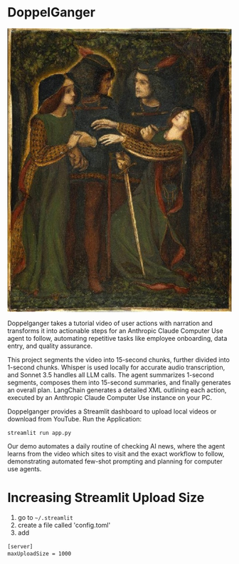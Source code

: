 # DoppelGanger

![Dante Gabriel Rossetti, How they met themselves (1864)](Figure_Dante.jpg)

Doppelganger takes a tutorial video of user actions with narration and transforms it into actionable steps for an Anthropic Claude Computer Use agent to follow, automating repetitive tasks like employee onboarding, data entry, and quality assurance.

This project segments the video into 15-second chunks, further divided into 1-second chunks. Whisper is used locally for accurate audio transcription, and Sonnet 3.5 handles all LLM calls. The agent summarizes 1-second segments, composes them into 15-second summaries, and finally generates an overall plan. LangChain generates a detailed XML outlining each action, executed by an Anthropic Claude Computer Use instance on your PC.

Doppelganger provides a Streamlit dashboard to upload local videos or download from YouTube.
Run the Application:
```
streamlit run app.py
```
Our demo automates a daily routine of checking AI news, where the agent learns from the video which sites to visit and the exact workflow to follow, demonstrating automated few-shot prompting and planning for computer use agents.


# Increasing Streamlit Upload Size

1. go to `~/.streamlit`
2. create a file called 'config.toml'
3. add
```
[server]
maxUploadSize = 1000
```